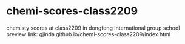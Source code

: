 # chemi-scores-class2209
chemisty scores at class2209 in dongfeng International group school
preview link:
gjinda.github.io/chemi-scores-class2209/index.html
